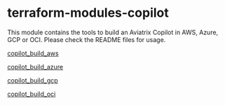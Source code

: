 # terraform-modules-copilot
This module contains the tools to build an Aviatrix Copilot in AWS, Azure, GCP or OCI. Please check the README files for usage.

[copilot_build_aws](./copilot_build_aws)

[copilot_build_azure](./copilot_build_azure)

[copilot_build_gcp](./copilot_build_gcp)

[copilot_build_oci](./copilot_build_oci)
